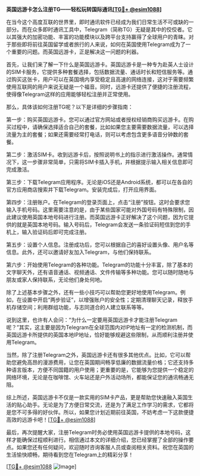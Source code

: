 **英国远游卡怎么注册TG——轻松玩转国际通讯[[TG💪+ @esim1088](https://t.me/s/esim1088)]**

在当今这个高度互联的世界里，即时通讯软件已经成为我们日常生活不可或缺的一部分。而在众多即时通讯工具中，Telegram（简称TG）无疑是其中的佼佼者。它以其强大的加密功能、丰富的功能模块以及跨平台支持赢得了全球用户的青睐。对于那些即将前往英国留学或者旅行的人来说，如何在英国使用Telegram成为了一个重要的问题。而英国远游卡，正是解决这一问题的利器。

首先，让我们来了解一下什么是英国远游卡。英国远游卡是一种专为赴英人士设计的SIM卡服务，它提供多种套餐选择，包括数据流量、通话时长和短信服务等。通过购买这张卡，用户可以在英国境内享受稳定且高速的网络连接，这对于需要频繁使用互联网的用户来说无疑是一个福音。同时，远游卡还提供了便捷的注册流程，使得像Telegram这样的应用能够轻松注册并正常使用。

那么，具体该如何注册TG呢？以下是详细的步骤指南：

第一步：购买英国远游卡。您可以通过官方网站或者授权经销商购买远游卡。在购买过程中，请确保选择适合自己的套餐，比如如果您主要需要数据流量，可以选择流量为主的套餐；如果还需要经常打电话，则可以考虑包含更多语音分钟数的套餐。

第二步：激活SIM卡。收到远游卡后，按照说明书上的指示进行激活操作。通常情况下，这一步骤非常简单，只需将SIM卡插入手机，并根据提示输入相关信息即可完成激活。

第三步：下载Telegram应用程序。无论是iOS还是Android系统，都可以在各自的官方应用商店搜索并下载Telegram。安装完成后，打开应用界面。

第四步：注册账户。在Telegram的登录页面上，点击“注册”按钮。这时会要求您输入手机号码。这里需要注意的是，由于某些国家可能对外国号码有特殊限制，因此建议使用英国本地号码进行注册。而英国远游卡正好解决了这个问题，因为它提供的就是英国本地号码。输入号码后，Telegram会发送一条验证码短信到您的手机上，输入验证码后即可完成注册。

第五步：设置个人信息。注册成功后，您可以根据自己的喜好设置头像、用户名等信息。此外，还可以邀请好友加入Telegram，与他们保持联系。

第六步：开始使用Telegram的各种功能。Telegram的功能十分丰富，除了基本的文字聊天外，还有语音通话、视频通话、文件传输等多种功能。您可以随时随地与朋友或家人保持联系，无论他们身处何地。

除了上述基本步骤之外，还有一些小技巧可以帮助您更好地使用Telegram。例如，在设置中开启“两步验证”，以增强账户的安全性；定期清理聊天记录，释放手机存储空间；利用群组功能，与志同道合的人建立联系等等。

说到这里，也许有人会问：“为什么一定要用英国远游卡才能注册Telegram呢？”其实，这主要是因为Telegram在全球范围内对IP地址有一定的检测机制，而英国远游卡所提供的英国本地IP地址，恰好能够规避这些限制，从而顺利注册并使用Telegram。

当然，除了注册Telegram之外，英国远游卡还有很多其他优点。比如，它可以帮助您避免高昂的漫游费用，让您在英国期间畅享低廉的数据流量价格；它还支持多种语言版本，方便不同国籍的用户使用；更重要的是，它能够为您提供一个稳定的网络环境，无论是在咖啡馆、火车站还是户外活动场所，都能保证您的通讯畅通无阻。

综上所述，英国远游卡不仅是一款实用的SIM卡产品，更是帮助您快速融入英国生活的贴心助手。无论是为了方便日常交流，还是为了满足工作学习的需求，它都将是您不可多得的好伙伴。所以，如果您计划近期前往英国，不妨考虑一下这款便捷高效的远游卡吧！[[TG💪+ @esim1088](https://t.me/s/esim1088)]

最后，再次提醒大家，注册Telegram时务必使用英国远游卡提供的本地号码，这样才能确保过程顺利进行。相信通过本文的详细介绍，您已经掌握了全部的操作要点。如果您还有任何疑问，欢迎随时咨询客服人员或查阅相关资料。祝您在英国的生活愉快顺畅，期待看到您在Telegram上的精彩分享！

[[TG💪+ @esim1088](https://t.me/s/esim1088) ![Image](https://i.postimg.cc/4NQfJmqS/Snipaste-2025-05-13-00-14-12.png)]